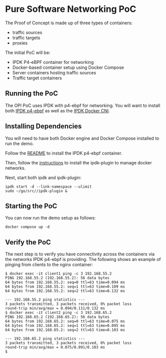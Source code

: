 # Pure Software Networking PoC

The Proof of Concept is made up of three types of containers:

- traffic sources
- traffic targets
- proxies

The initial PoC will be:

- IPDK P4-eBPF container for networking
- Docker-based container setup using Docker Compose
- Server containers hosting traffic sources
- Traffic target containers

## Running the PoC

The OPI PoC uses IPDK with p4-ebpf for networking. You will want to install
both [IPDK p4-ebpf](https://github.com/ipdk-io/ipdk/tree/main/build/networking_ebpf)
as well as the [IPDK Docker CNI](https://github.com/mestery/ipdk-plugin).

## Installing Dependencies

You will need to have both Docker engine and Docker Compose installed
to run the demo.

Follow the [README](https://github.com/ipdk-io/ipdk/blob/main/build/networking_ebpf/README_DOCKER.md)
to install the IPDK p4-ebpf container.

Then, follow the [instructions](https://github.com/mestery/ipdk-plugin) to
install the ipdk-plugin to manage docker networks.

Next, start both ipdk and ipdk-plugin:

```console
ipdk start -d --link-namespace --ulimit
sudo ~/go/src//ipdk-plugin &
```

## Starting the PoC

You can now run the demo setup as follows:

```console
docker compose up -d
```

## Verify the PoC

The next step is to verify you have connectivity across the containers via the
networks IPDK p4-ebpf is providing. The following shows an example of pinging
from clients to the nginx container:

<!-- markdownlint-disable -->
```console
$ docker exec -it client1 ping -c 3 192.168.55.2
PING 192.168.55.2 (192.168.55.2): 56 data bytes
64 bytes from 192.168.55.2: seq=0 ttl=63 time=0.094 ms
64 bytes from 192.168.55.2: seq=1 ttl=63 time=0.109 ms
64 bytes from 192.168.55.2: seq=2 ttl=63 time=0.132 ms

--- 192.168.55.2 ping statistics ---
3 packets transmitted, 3 packets received, 0% packet loss
round-trip min/avg/max = 0.094/0.111/0.132 ms
$ docker exec -it client2 ping -c 3 192.168.65.2
PING 192.168.65.2 (192.168.65.2): 56 data bytes
64 bytes from 192.168.65.2: seq=0 ttl=63 time=0.075 ms
64 bytes from 192.168.65.2: seq=1 ttl=63 time=0.095 ms
64 bytes from 192.168.65.2: seq=2 ttl=63 time=0.103 ms

--- 192.168.65.2 ping statistics ---
3 packets transmitted, 3 packets received, 0% packet loss
round-trip min/avg/max = 0.075/0.091/0.103 ms
$
```
<!-- markdownlint-restore -->
